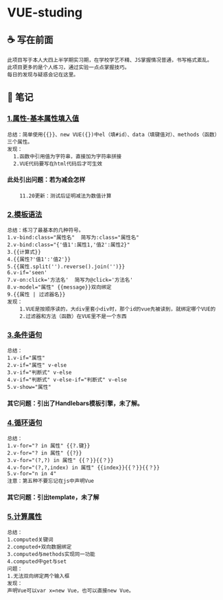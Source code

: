 # VUE-studing

##  :coffee: 写在前面
    此项目写于本人大四上半学期实习期，在学校学艺不精、JS掌握情况普通，书写格式紊乱。
    此项目更多的是个人练习，通过实验一点点掌握技巧。
    每日的发现与疑惑会记在这里。
    
## :thought_balloon: 笔记

### [1.属性-基本属性填入值](https://github.com/WuXiaoTon/VUE-studing/blob/master/html/test1.html)
    总结：简单使用{{}}、new VUE({})中el（填#id）、data（填键值对）、methods（函数）三个属性。
    发现：
      1.函数中引用值为字符串，直接加为字符串拼接
      2.VUE代码要写在html代码后才可生效
#### 此处引出问题：若为减会怎样
        11.20更新：测试后证明减法为数值计算
### [2.模板语法](https://github.com/WuXiaoTon/VUE-studing/blob/master/html/test2.html)
    总结：练习了最基本的几种符号。
    1.v-bind:class="属性名"  简写为:class="属性名"
    2.v-bind:class="{'值1':属性1,'值2':属性2}"
    3.{{计算式}}
    4.{{属性?'值1':'值2'}}
    5.{{属性.split('').reverse().join('')}}
    6.v-if='seen'
    7.v-on:click='方法名'  简写为@click='方法名'
    8.v-model="属性" {{message}}双向绑定
    9.{{属性 | 过滤器名}}
    发现：
        1.VUE是按顺序读的，大div里套小div时，那个id的vue先被读到，就绑定哪个VUE的
        2.过滤器和方法（函数）在VUE里不是一个东西
### [3.条件语句](https://github.com/WuXiaoTon/VUE-studing/blob/master/html/test3.html)
    总结：
    1.v-if="属性"
    2.v-if="属性" v-else
    3.v-if="判断式" v-else
    4.v-if="判断式" v-else-if="判断式" v-else
    5.v-show="属性"
#### 其它问题：引出了Handlebars模板引擎，未了解。
### [4.循环语句](https://github.com/WuXiaoTon/VUE-studing/blob/master/html/test4.html)
    总结：
    1.v-for="? in 属性" {{?.键}}
    2.v-for="? in 属性" {{?}}
    3.v-for="(?,?) in 属性" {{？}}{{？}}
    4.v-for="(?,?,index) in 属性" {{index}}{{？}}{{？}}
    5.v-for="n in 4"
    注意：第五种不要忘记在js中声明Vue
#### 其它问题：引出template，未了解
### [5.计算属性](https://github.com/WuXiaoTon/VUE-studing/blob/master/html/test5.html)
    总结：
    1.computed关键词
    2.computed+双向数据绑定
    3.computed与methods实现同一功能
    4.computed中get与set
    问题：
    1.无法双向绑定两个输入框
    发现：
    声明Vue可以var x=new Vue，也可以直接new Vue。
